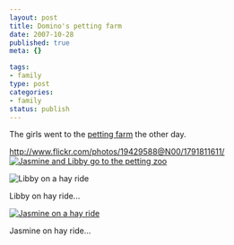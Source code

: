 ```yaml
--- 
layout: post
title: Domino's petting farm
date: 2007-10-28
published: true
meta: {}

tags: 
- family
type: post
categories: 
- family
status: publish
---
```



The girls went to the [petting farm](http://www.pettingfarm.com/) the other day.



<http://www.flickr.com/photos/19429588@N00/1791811611/>[![Jasmine and Libby go to the petting zoo](http://media.eick.us/2011/05/1792622384_5cc523b163.jpg)](http://www.flickr.com/photos/19429588@N00/1792622384/ "Jasmine and Libby go to the petting zoo")



![Libby on a hay ride](http://media.eick.us/2011/05/1791811611_4c2eaa1c1c.jpg)



Libby on hay ride...



[![Jasmine on a hay ride](http://media.eick.us/2011/05/1791795779_7d03f3411d.jpg)](http://www.flickr.com/photos/19429588@N00/1791795779/ "Jasmine on a hay ride")



Jasmine on hay ride...

